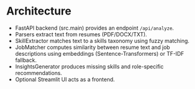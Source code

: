 # Architecture

- FastAPI backend (src.main) provides an endpoint `/api/analyze`.
- Parsers extract text from resumes (PDF/DOCX/TXT).
- SkillExtractor matches text to a skills taxonomy using fuzzy matching.
- JobMatcher computes similarity between resume text and job descriptions using embeddings (Sentence-Transformers) or TF-IDF fallback.
- InsightsGenerator produces missing skills and role-specific recommendations.
- Optional Streamlit UI acts as a frontend.
